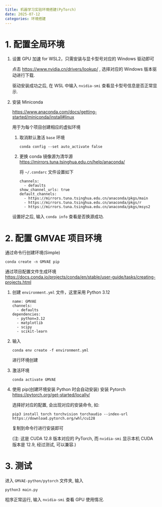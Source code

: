 ```yaml
---
title: 机器学习实验环境搭建(PyTorch) 
date: 2025-07-12
categories: 环境搭建
---
```


<!--more-->

# 1. 配置全局环境
1. 设置 GPU 加速 for WSL2，只需安装与显卡型号对应的 Windows 驱动即可

   点击 https://www.nvidia.cn/drivers/lookup/ , 选择对应的 Windows 版本驱动进行下载.

   驱动安装成功之后, 在 WSL 中输入 `nvidia-smi` 查看显卡型号信息是否正常显示.

2. 安装 Miniconda 

   https://www.anaconda.com/docs/getting-started/miniconda/install#linux

   用于为每个项目创建相应的虚拟环境

   1. 取消默认激活 `base` 环境
      ```
      conda config --set auto_activate false
      ```

   2. 更换 conda 镜像源为清华源
      https://mirrors.tuna.tsinghua.edu.cn/help/anaconda/

      将 `~/.condarc` 文件设置如下
      
      ```
      channels:
        - defaults
      show_channel_urls: true
      default_channels:
        - https://mirrors.tuna.tsinghua.edu.cn/anaconda/pkgs/main
        - https://mirrors.tuna.tsinghua.edu.cn/anaconda/pkgs/r
        - https://mirrors.tuna.tsinghua.edu.cn/anaconda/pkgs/msys2
      ```
   
   设置好之后, 输入 `conda info` 查看是否换源成功.



# 2. 配置 GMVAE 项目环境

通过命令行创建环境(Simple)
```
conda create -n GMVAE pip
```

通过项目配置文件生成环境 https://docs.conda.io/projects/conda/en/stable/user-guide/tasks/creating-projects.html

1. 创建 `environment.yml` 文件，这里采用 Python 3.12 
    ```
    name: GMVAE
    channels:
      - defaults
    dependencies:
      - python=3.12
      - matplotlib
      - scipy
      - scikit-learn
    ```

2. 输入  
    ```
    conda env create -f environment.yml
    ```
    进行环境创建

3. 激活环境
    ```
    conda activate GMVAE
    ```

4. 使用 pip(创建环境安装 Python 时会自动安装) 安装 Pytorch https://pytorch.org/get-started/locally/

    选择好对应的配置, 会出现对应的安装命令, 如:

    ```
    pip3 install torch torchvision torchaudio --index-url https://download.pytorch.org/whl/cu128
    ```

    复制到命令行进行安装即可
    
    (注: 这是 CUDA 12.8 版本对应的 PyTorch, 而 `nvidia-smi` 显示本机 CUDA 版本是 12.9, 经过测试, 可以兼容.)



# 3. 测试

进入 `GMVAE-python/pytorch` 文件夹, 输入

```
python3 main.py
```

程序正常运行, 输入 `nvidia-smi` 查看 GPU 使用情况.
